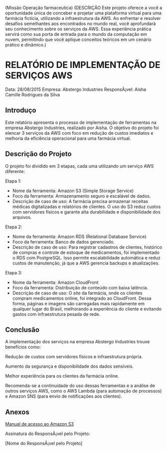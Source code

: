 (Missão Operação farmaceutica)
(DESCRIÇÃO
Este projeto oferece a você a oportunidade única de conceber e projetar uma plataforma virtual para uma farmácia fictícia, utilizando a infraestrutura da AWS. Ao enfrentar e resolver desafios semelhantes aos encontrados no mundo real, você aprofundará seu conhecimento sobre os serviços da AWS. Essa experiência prática servirá como sua porta de entrada para o mundo da computação em nuvem, permitindo que você aplique conceitos teóricos em um cenário prático e dinâmico.)

# RELATÓRIO DE IMPLEMENTAÇÃO DE SERVIÇOS AWS

Data: 28/08/2015
Empresa: Abstergo Industries 
ResponsÃ¡vel: Aisha Camille Rodrigues da Silva

## Introduço
Este relatório apresenta o processo de implementação de ferramentas na empresa Abstergo Industries, realizado por Aisha.
O objetivo do projeto foi elencar 3 serviços da AWS com foco em redução de custos imediatos e melhoria da eficiência operacional para uma farmácia virtual.  

## Descrição do Projeto
O projeto foi dividido em 3 etapas, cada uma utilizando um serviço AWS diferente:

Etapa 1: 
- Nome da ferramenta: Amazon S3 (Simple Storage Service)
- Foco da ferramenta: Armazenamento seguro e escalável de dados.
- Descrição de caso de uso: A farmácia precisa armazenar receitas médicas digitalizadas e relatórios de clientes. O uso do S3 reduz custos com servidores físicos e garante alta durabilidade e disponibilidade dos arquivos.

Etapa 2: 
- Nome da ferramenta: Amazon RDS (Relational Database Service)
- Foco da ferramenta: Banco de dados gerenciado.
- Descrição de caso de uso: Para registrar cadastros de clientes, histórico de compras e controle de estoque de medicamentos, foi implementado o RDS com PostgreSQL. Isso permite escalabilidade automática e reduz custos de manutenção, já que a AWS gerencia backups e atualizações.

Etapa 3: 
- Nome da ferramenta: Amazon CloudFront
- Foco da ferramenta: Distribuição de conteúdo com baixa latência.
- Descrição de caso de uso: O site da farmácia, onde os clientes compram medicamentos online, foi integrado ao CloudFront. Dessa forma, páginas e imagens são carregadas mais rapidamente em qualquer lugar do Brasil, melhorando a experiência do cliente e evitando gastos com infraestrutura pesada de rede.



## Conclusão
A implementação dos serviços na empresa Abstergo Industries trouxe benefícios como:

Redução de custos com servidores físicos e infraestrutura própria.

Aumento da segurança e disponibilidade dos dados sensíveis.

Melhor experiência para os clientes da farmácia online.

Recomenda-se a continuidade do uso dessas ferramentas e a análise de outros serviços AWS, como o AWS Lambda (para automação de processos) e Amazon SNS (para envio de notificações aos clientes).

## Anexos

[Manual de acesso ao Amazon S3](https://docs.aws.amazon.com/pt_br/AmazonS3/latest/userguide/access-management.html)



Assinatura do ResponsÃ¡vel pelo Projeto:

[Nome do ResponsÃ¡vel pelo Projeto]
